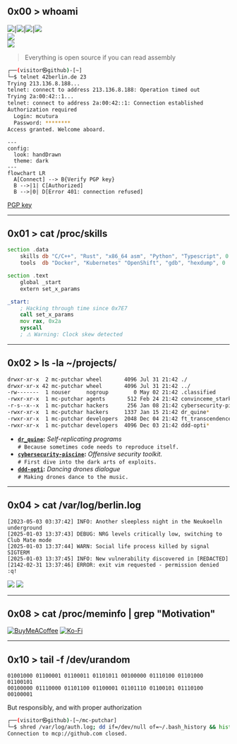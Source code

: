 ## 0x00 > whoami  
![](https://img.shields.io/badge/Tinker-red)|![](https://img.shields.io/badge/Coder-green)|![](https://img.shields.io/badge/Pirate-black)|![](https://img.shields.io/badge/Surfer-blue)  
![](https://img.shields.io/badge/42Berlin_student-8A2BE2)   
![](https://img.shields.io/badge/Langdock_engineer-4469FC)  

> Everything is open source if you can read assembly

```bash
┌──(visitor㉿github)-[~]  
└─$ telnet 42berlin.de 23
Trying 213.136.8.188...
telnet: connect to address 213.136.8.188: Operation timed out
Trying 2a:00:42::1...
telnet: connect to address 2a:00:42::1: Connection established
Authorization required
  Login: mcutura
  Password: ********
Access granted. Welcome aboard.
```

```mermaid
---
config:
  look: handDrawn
  theme: dark
---
flowchart LR
  A[Connect] --> B{Verify PGP key}
  B -->|1| C[Authorized]
  B -->|0| D[Error 401: connection refused]
```

[PGP key](assets/public_key.asc)  

---

## 0x01 > cat /proc/skills

```asm
section .data
    skills db "C/C++", "Rust", "x86_64 asm", "Python", "Typescript", 0
    tools  db "Docker", "Kubernetes" "OpenShift", "gdb", "hexdump", 0

section .text
    global _start
    extern set_x_params

_start:
    ; Hacking through time since 0x7E7
    call set_x_params
    mov rax, 0x2a
    syscall
    ; ⚠ Warning: Clock skew detected
```

---

## 0x02 > ls -la ~/projects/

```bash
drwxr-xr-x  2 mc-putchar wheel       4096 Jul 31 21:42 ./
drwxr-xr-x 42 mc-putchar wheel       4096 Jul 31 21:42 ../
-rw-------  1 nouser     nogroup        0 May 02 21:42 .classified
-rwxr-xr-x  1 mc-putchar agents       512 Feb 24 21:42 convinceme_stark*
-r-s--x--x  1 mc-putchar hackers      256 Jan 08 21:42 cybersecurity-piscine
-rwxr-xr-x  1 mc-putchar hackers     1337 Jan 15 21:42 dr_quine*
-rwxr-xr-x  1 mc-putchar developers  2048 Dec 04 21:42 ft_transcendence*
-rwxr-xr-x  1 mc-putchar developers  4096 Dec 03 21:42 ddd-opti*
```

- **[`dr_quine`](https://github.com/mc-putchar/dr_quine):** *Self-replicating programs*  
  `# Because sometimes code needs to reproduce itself.`  
- **[`cybersecurity-piscine`](https://github.com/mc-putchar/cybersecurity-piscine):** *Offensive security toolkit.*  
  `# First dive into the dark arts of exploits.`  
- **[`ddd-opti`](https://github.com/mc-putchar/ddd-opti):** *Dancing drones dialogue*  
  `# Making drones dance to the music.`  

---

## 0x04 > cat /var/log/berlin.log

```log
[2023-05-03 03:37:42] INFO: Another sleepless night in the Neukoelln underground
[2025-01-03 13:37:43] DEBUG: NRG levels critically low, switching to Club Mate mode
[2025-01-03 13:37:44] WARN: Social life process killed by signal SIGTERM
[2025-01-03 13:37:45] INFO: New vulnerability discovered in [REDACTED]
[2142-02-31 13:37:46] ERROR: exit vim requested - permission denied :q!
```

![](https://github-readme-stats.vercel.app/api?username=mc-putchar&theme=dark&hide_border=false&include_all_commits=true&count_private=true)
![](https://github-readme-streak-stats.herokuapp.com/?user=mc-putchar&theme=dark&hide_border=false)

---

## 0x08 > cat /proc/meminfo | grep "Motivation"

[![BuyMeACoffee](https://img.shields.io/badge/Buy%20Me%20a%20Club%20Mate-ffdd00?style=for-the-badge&logo=buy-me-a-coffee&logoColor=black)](https://buymeacoffee.com/mcputchar) [![Ko-Fi](https://img.shields.io/badge/Ko--fi-F16061?style=for-the-badge&logo=ko-fi&logoColor=white)](https://ko-fi.com/mcputchar) 

---

## 0x10 > tail -f /dev/urandom

```
01001000 01100001 01100011 01101011 00100000 01110100 01101000 01100101 
00100000 01110000 01101100 01100001 01101110 01100101 01110100 00100001
```

But responsibly, and with proper authorization

```bash
┌──(visitor㉿github)-[~/mc-putchar]  
└─$ shred /var/log/auth.log; dd if=/dev/null of=~/.bash_history && history -c && exit
Connection to mcp://github.com closed.
```
